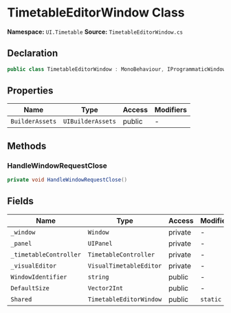 # TimetableEditorWindow Class

**Namespace:** `UI.Timetable`
**Source:** `TimetableEditorWindow.cs`

## Declaration

```csharp
public class TimetableEditorWindow : MonoBehaviour, IProgrammaticWindow, IBuilderWindow
```

## Properties

| Name | Type | Access | Modifiers |
|------|------|--------|-----------|
| `BuilderAssets` | `UIBuilderAssets` | public | - |

## Methods

### HandleWindowRequestClose

```csharp
private void HandleWindowRequestClose()
```

## Fields

| Name | Type | Access | Modifiers |
|------|------|--------|-----------|
| `_window` | `Window` | private | - |
| `_panel` | `UIPanel` | private | - |
| `_timetableController` | `TimetableController` | private | - |
| `_visualEditor` | `VisualTimetableEditor` | private | - |
| `WindowIdentifier` | `string` | public | - |
| `DefaultSize` | `Vector2Int` | public | - |
| `Shared` | `TimetableEditorWindow` | public | `static` |

